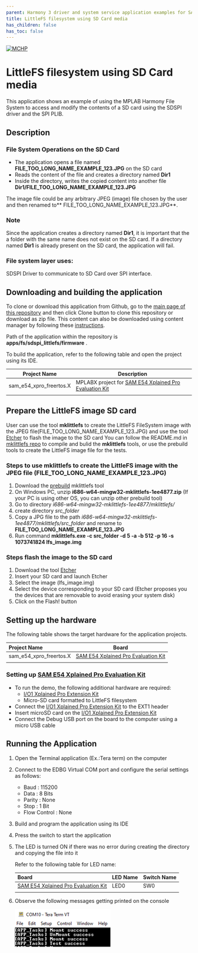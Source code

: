 ```yaml
---
parent: Harmony 3 driver and system service application examples for SAM D5X/E5X family
title: LittleFS filesystem using SD Card media 
has_children: false
has_toc: false
---
```


[![MCHP](https://www.microchip.com/ResourcePackages/Microchip/assets/dist/images/logo.png)](https://www.microchip.com)

# LittleFS filesystem using SD Card media

This application shows an example of using the MPLAB Harmony File System to access and modify the contents of a SD card using the SDSPI driver and the SPI PLIB.

## Description

### File System Operations on the SD Card

- The application opens a file named **FILE_TOO_LONG_NAME_EXAMPLE_123.JPG** on the SD card
- Reads the content of the file and creates a directory named **Dir1**
- Inside the directory, writes the copied content into another file **Dir1/FILE_TOO_LONG_NAME_EXAMPLE_123.JPG**

The image file could be any arbitrary JPEG (image) file chosen by the user and then renamed to** FILE_TOO_LONG_NAME_EXAMPLE_123.JPG**.


### Note

Since the application creates a directory named **Dir1**, it is important that the a folder with the same name does not exist on the SD card. If a directory named **Dir1** is already present on the SD card, the application will fail.

### File system layer uses:

SDSPI Driver to communicate to SD Card over SPI interface.

## Downloading and building the application

To clone or download this application from Github, go to the [main page of this repository](https://github.com/Microchip-MPLAB-Harmony/core_apps_sam_d5x_e5x) and then click Clone button to clone this repository or download as zip file.
This content can also be downloaded using content manager by following these [instructions](https://github.com/Microchip-MPLAB-Harmony/contentmanager/wiki).

Path of the application within the repository is **apps/fs/sdspi_littlefs/firmware** .

To build the application, refer to the following table and open the project using its IDE.

| Project Name      | Description                                    |
| ----------------- | ---------------------------------------------- |
| sam_e54_xpro_freertos.X | MPLABX project for [SAM E54 Xplained Pro Evaluation Kit](https://www.microchip.com/developmenttools/ProductDetails/atsame54-xpro) |
|||

## Prepare the LittleFS image SD card

User can use the tool **mklittlefs** to create the LittleFS FileSystem image with the JPEG file(FILE_TOO_LONG_NAME_EXAMPLE_123.JPG)  and use the tool [Etcher](https://www.balena.io/etcher/) to flash the image to the SD card
You can follow the README.md in [mklittlefs repo](https://github.com/MicrochipTech/mklittlefs) to compile and bulid the **mklittlefs** tools, or use the prebuild tools to create the LittleFS image file for the tests.

### Steps to use mklittlefs to create the LittleFS image with the JPEG file (FILE_TOO_LONG_NAME_EXAMPLE_123.JPG)
1. Download the [prebuild](https://github.com/MicrochipTech/mklittlefs/tree/master/prebuild) mklittlefs tool
2. On Windows PC, unzip **i686-w64-mingw32-mklittlefs-1ee4877.zip** (If your PC is using other OS, you can unzip other prebuild tool)
3. Go to directory *i686-w64-mingw32-mklittlefs-1ee4877/mklittlefs/*
4. create directory *src_folder*
5. Copy a JPG file to the path *i686-w64-mingw32-mklittlefs-1ee4877/mklittlefs/src_folder* and rename to **FILE_TOO_LONG_NAME_EXAMPLE_123.JPG**
6. Run command **mklittlefs.exe -c src_folder -d 5 -a -b 512 -p 16 -s 1073741824 lfs_image.img**  

### Steps flash the image to the SD card
1. Download the tool [Etcher](https://www.balena.io/etcher/)
2. Insert your SD card and launch Etcher
3. Select the image (lfs_image.img)
4. Select the device corresponding to your SD card (Etcher proposes you the devices that are removable to avoid erasing your system disk)
5. Click on the Flash! button


## Setting up the hardware

The following table shows the target hardware for the application projects.

| Project Name| Board|
|:---------|:---------:|
| sam_e54_xpro_freertos.X | [SAM E54 Xplained Pro Evaluation Kit](https://www.microchip.com/developmenttools/ProductDetails/atsame54-xpro) |
|||

### Setting up [SAM E54 Xplained Pro Evaluation Kit](https://www.microchip.com/developmenttools/ProductDetails/atsame54-xpro)

- To run the demo, the following additional hardware are required:
  - [I/O1 Xplained Pro Extension Kit](https://www.microchip.com/developmenttools/ProductDetails/ATIO1-XPRO)
  - Micro-SD card formatted to LittleFS filesystem
- Connect the [I/O1 Xplained Pro Extension Kit](https://www.microchip.com/developmenttools/ProductDetails/ATIO1-XPRO) to the EXT1 header
- Insert microSD card on the [I/O1 Xplained Pro Extension Kit](https://www.microchip.com/developmenttools/ProductDetails/ATIO1-XPRO)
- Connect the Debug USB port on the board to the computer using a micro USB cable

## Running the Application

1. Open the Terminal application (Ex.:Tera term) on the computer
2. Connect to the EDBG Virtual COM port and configure the serial settings as follows:
    - Baud : 115200
    - Data : 8 Bits
    - Parity : None
    - Stop : 1 Bit
    - Flow Control : None

3. Build and program the application using its IDE
4. Press the switch to start the application
5. The LED is turned ON if there was no error during creating the directory and copying the file into it

    Refer to the following table for LED name:

    | Board | LED Name | Switch Name |
    | ----- | -------- | ----------- |
    |  [SAM E54 Xplained Pro Evaluation Kit](https://www.microchip.com/developmenttools/ProductDetails/atsame54-xpro) | LED0 | SW0 |
    |||

6. Observe the following messages getting printed on the console

    ![output_sdspi_littlefs](images/output_sdspi_littlefs.png)
